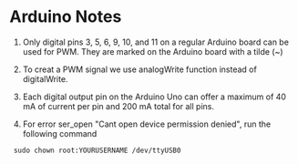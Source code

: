 # Arduino Notes

1. Only digital pins 3, 5, 6, 9, 10, and 11 on a regular Arduino board can be used for PWM. They are marked on the Arduino board 
with a tilde (~)

2. To creat a PWM signal we use analogWrite function instead of digitalWrite.

3. Each digital output pin on the Arduino Uno can offer a maximum of 40 mA of current per pin and 200 mA total for all pins.

4. For error ser_open "Cant open device permission denied", run the following command
  ```
   sudo chown root:YOURUSERNAME /dev/ttyUSB0
  ```
